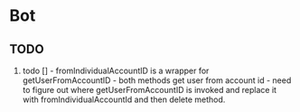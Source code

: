 # Bot

## TODO

1. todo [] - fromIndividualAccountID is a wrapper for getUserFromAccountID - both methods get user from account id - need to figure out where getUserFromAccountID is invoked and replace it with fromIndividualAccountId and then delete method.
